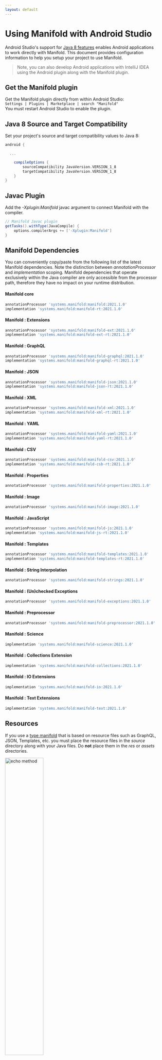 ```yaml
---
layout: default
---
```


# Using Manifold with Android Studio

Android Studio's support for [Java 8 features](https://developer.android.com/studio/write/java8-support.html) enables
Android applications to work directly with Manifold. This document provides configuration information to help you setup
your project to use Manifold.

>Note, you can also develop Android applications with IntelliJ IDEA using the Android plugin along with the Manifold
>plugin. 

## Get the Manifold plugin
Get the Manifold plugin directly from within Android Studio:
<br>
`Settings | Plugins | Marketplace | search "Manifold"`
<br>
You must restart Android Studio to enable the plugin. 
 
## Java 8 Source and Target Compatibility 
Set your project's source and target compatibility values to Java 8:

```groovy
android {

  ...

    compileOptions {
        sourceCompatibility JavaVersion.VERSION_1_8
        targetCompatibility JavaVersion.VERSION_1_8
    }
}
```

## Javac Plugin
Add the *-Xplugin:Manifold* javac argument to connect Manifold with the compiler.

```groovy
// Manifold Javac plugin
getTasks().withType(JavaCompile) {
    options.compilerArgs += ['-Xplugin:Manifold']
}
```    

## Manifold Dependencies
You can conveniently copy/paste from the following list of the latest Manifold dependencies. Note the distinction
between *annotationProcessor* and *implementation* scoping. Manifold dependencies that operate exclusively within the
Java compiler are only accessible from the processor path, therefore they have no impact on your runtime distribution.

#### Manifold core
```groovy
annotationProcessor 'systems.manifold:manifold:2021.1.0'
implementation 'systems.manifold:manifold-rt:2021.1.0'
```
#### Manifold : Extensions
```groovy
annotationProcessor 'systems.manifold:manifold-ext:2021.1.0'
implementation 'systems.manifold:manifold-ext-rt:2021.1.0'
```
#### Manifold : GraphQL
```groovy
annotationProcessor 'systems.manifold:manifold-graphql:2021.1.0'
implementation 'systems.manifold:manifold-graphql-rt:2021.1.0'
```
#### Manifold : JSON
```groovy
annotationProcessor 'systems.manifold:manifold-json:2021.1.0'
implementation 'systems.manifold:manifold-json-rt:2021.1.0'
```
#### Manifold : XML
```groovy
annotationProcessor 'systems.manifold:manifold-xml:2021.1.0'
implementation 'systems.manifold:manifold-xml-rt:2021.1.0'
```
#### Manifold : YAML
```groovy
annotationProcessor 'systems.manifold:manifold-yaml:2021.1.0'
implementation 'systems.manifold:manifold-yaml-rt:2021.1.0'
```
#### Manifold : CSV
```groovy
annotationProcessor 'systems.manifold:manifold-csv:2021.1.0'
implementation 'systems.manifold:manifold-csb-rt:2021.1.0'
```
#### Manifold : Properties
```groovy
annotationProcessor 'systems.manifold:manifold-properties:2021.1.0'
```
#### Manifold : Image
```groovy
annotationProcessor 'systems.manifold:manifold-image:2021.1.0'
```
#### Manifold : JavaScript
```groovy
annotationProcessor 'systems.manifold:manifold-js:2021.1.0'
implementation 'systems.manifold:manifold-js-rt:2021.1.0'
```
#### Manifold : Templates
```groovy
annotationProcessor 'systems.manifold:manifold-templates:2021.1.0'
implementation 'systems.manifold:manifold-templates-rt:2021.1.0'
```
#### Manifold : String Interpolation
```groovy
annotationProcessor 'systems.manifold:manifold-strings:2021.1.0'
```
#### Manifold : (Un)checked Exceptions
```groovy
annotationProcessor 'systems.manifold:manifold-exceptions:2021.1.0'
```
#### Manifold : Preprocessor
```groovy
annotationProcessor 'systems.manifold:manifold-preprocessor:2021.1.0'
```
#### Manifold : Science
```groovy
implementation 'systems.manifold:manifold-science:2021.1.0'
```
#### Manifold : Collections Extension
```groovy
implementation 'systems.manifold:manifold-collections:2021.1.0'
```
#### Manifold : IO Extensions
```groovy
implementation 'systems.manifold:manifold-io:2021.1.0'
```
#### Manifold : Text Extensions
```groovy
implementation 'systems.manifold:manifold-text:2021.1.0'
```

## Resources

If you use a [type manifold](https://github.com/manifold-systems/manifold/tree/master/manifold-core-parent/manifold#the-big-picture)
that is based on resource files such as GraphQL, JSON, Templates, etc. you must place the resource files in the 
*source* directory along with your Java files.  Do **not** place them in the *res* or *assets* directories.
 
<p><img src="http://manifold.systems/images/android_resources.png" alt="echo method" width="50%" height="50%"/></p> 

